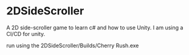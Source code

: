 # 2DSideScroller
A 2D side-scroller game to learn c# and how to use Unity.
I am using a CI/CD for unity.

run using the 2DSideScroller/Builds/Cherry Rush.exe
